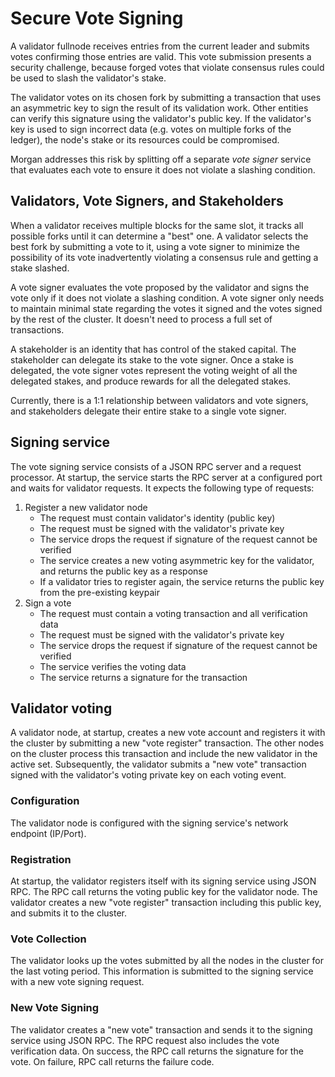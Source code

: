 # Secure Vote Signing

A validator fullnode receives entries from the current leader and submits votes
confirming those entries are valid. This vote submission presents a security
challenge, because forged votes that violate consensus rules could be used
to slash the validator's stake.

The validator votes on its chosen fork by submitting a transaction that uses an
asymmetric key to sign the result of its validation work. Other entities can
verify this signature using the validator's public key. If the validator's key
is used to sign incorrect data (e.g. votes on multiple forks of the ledger), the
node's stake or its resources could be compromised.

Morgan addresses this risk by splitting off a separate *vote signer* service
that evaluates each vote to ensure it does not violate a slashing condition.

## Validators, Vote Signers, and Stakeholders

When a validator receives multiple blocks for the same slot, it tracks all
possible forks until it can determine a "best" one. A validator selects the best
fork by submitting a vote to it, using a vote signer to minimize the possibility
of its vote inadvertently violating a consensus rule and getting a stake
slashed.

A vote signer evaluates the vote proposed by the validator and signs the vote
only if it does not violate a slashing condition. A vote signer only needs to
maintain minimal state regarding the votes it signed and the votes signed by the
rest of the cluster. It doesn't need to process a full set of transactions.

A stakeholder is an identity that has control of the staked capital. The
stakeholder can delegate its stake to the vote signer. Once a stake is
delegated, the vote signer votes represent the voting weight of all the
delegated stakes, and produce rewards for all the delegated stakes.

Currently, there is a 1:1 relationship between validators and vote signers, and
stakeholders delegate their entire stake to a single vote signer.

## Signing service

The vote signing service consists of a JSON RPC server and a request processor.
At startup, the service starts the RPC server at a configured port and waits for
validator requests. It expects the following type of requests:
1. Register a new validator node
    * The request must contain validator's identity (public key)
    * The request must be signed with the validator's private key
    * The service drops the request if signature of the request cannot be
      verified
    * The service creates a new voting asymmetric key for the validator, and
      returns the public key as a response
    * If a validator tries to register again, the service returns the public key
      from the pre-existing keypair
2. Sign a vote
    * The request must contain a voting transaction and all verification data
    * The request must be signed with the validator's private key
    * The service drops the request if signature of the request cannot be
      verified
    * The service verifies the voting data
    * The service returns a signature for the transaction

## Validator voting

A validator node, at startup, creates a new vote account and registers it with
the cluster by submitting a new "vote register" transaction. The other nodes on
the cluster process this transaction and include the new validator in the active
set. Subsequently, the validator submits a "new vote" transaction signed with
the validator's voting private key on each voting event.

### Configuration

The validator node is configured with the signing service's network endpoint
(IP/Port).

### Registration

At startup, the validator registers itself with its signing service using JSON
RPC. The RPC call returns the voting public key for the validator node. The
validator creates a new "vote register" transaction including this public
key, and submits it to the cluster.

### Vote Collection

The validator looks up the votes submitted by all the nodes in the cluster
for the last voting period. This information is submitted to the signing
service with a new vote signing request.

### New Vote Signing

The validator creates a "new vote" transaction and sends it to the signing
service using JSON RPC. The RPC request also includes the vote verification
data. On success, the RPC call returns the signature for the vote. On failure,
RPC call returns the failure code.
